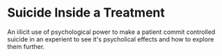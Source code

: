# Suicide Inside a Treatment

An iilicit use of psychological power to make a patient commit controlled suicide in an experient to see it's psycholical effects and how to explore them further.
